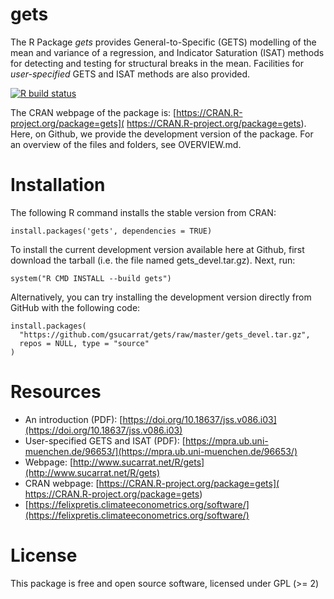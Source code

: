 # gets
The R Package *gets* provides General-to-Specific (GETS) modelling of the mean and variance of a regression, and Indicator Saturation (ISAT) methods for detecting and testing for structural breaks in the mean. Facilities for *user-specified* GETS and ISAT methods are also provided. 

  <!-- badges: start -->
  [![R build status](https://github.com/moritzpschwarz/testinggets/workflows/R-CMD-check/badge.svg)](https://github.com/moritzpschwarz/testinggets/actions)
  <!-- badges: end -->

The CRAN webpage of the package is: [https://CRAN.R-project.org/package=gets]( https://CRAN.R-project.org/package=gets). Here, on Github, we provide the development version of the package. For an overview of the files and folders, see OVERVIEW.md.

# Installation
The following R command installs the stable version from CRAN:

    install.packages('gets', dependencies = TRUE)

To install the current development version available here at Github, first download the tarball (i.e. the file named gets_devel.tar.gz). Next, run:

    system("R CMD INSTALL --build gets")

Alternatively, you can try installing the development version directly from GitHub with the following code:

    install.packages(
      "https://github.com/gsucarrat/gets/raw/master/gets_devel.tar.gz",
      repos = NULL, type = "source"
    )
    
# Resources
* An introduction (PDF): [https://doi.org/10.18637/jss.v086.i03](https://doi.org/10.18637/jss.v086.i03)
* User-specified GETS and ISAT (PDF): [https://mpra.ub.uni-muenchen.de/96653/](https://mpra.ub.uni-muenchen.de/96653/)
* Webpage: [http://www.sucarrat.net/R/gets](http://www.sucarrat.net/R/gets)
* CRAN webpage: [https://CRAN.R-project.org/package=gets]( https://CRAN.R-project.org/package=gets)
* [https://felixpretis.climateeconometrics.org/software/](https://felixpretis.climateeconometrics.org/software/)

# License
This package is free and open source software, licensed under GPL (>= 2)
